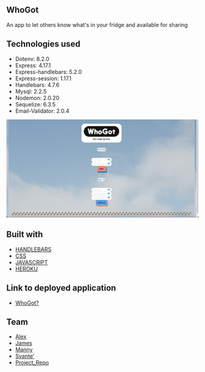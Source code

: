 ## WhoGot

An app to let others know what's in your fridge and available for sharing

## Technologies used

- Dotenv: 8.2.0
- Express: 4.17.1
- Express-handlebars: 5.2.0
- Express-session: 1.17.1
- Handlebars: 4.7.6
- Mysql: 2.2.5
- Nodemon: 2.0.20
- Sequelize: 6.3.5
- Email-Validator: 2.0.4

![Image](./public/Resources/images/Screen%20Shot%202022-09-19%20at%206.17.00%20PM.png)

## Built with 

* [HANDLEBARS](https://handlebarsjs.com/guide/#what-is-handlebars)
* [CSS](https://developer.mozilla.org/en-US/docs/Web/CSS)
* [JAVASCRIPT](https://developer.mozilla.org/en-US/docs/Web/JavaScript)
* [HEROKU](https://www.heroku.com/what)

## Link to deployed application 

* [WhoGot?](https://whogot.herokuapp.com/login)

## Team

* [Alex](https://github.com/alexmayberry)
* [James](https://github.com/James-Lisenby)
* [Manny](https://github.com/mannysangha1)
* [Svante'](https://github.com/TeSingleton)
* [Project_Repo](https://github.com/James-Lisenby/WhoGot)



